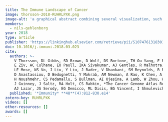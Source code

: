 ```yaml
---
title: The Immune Landscape of Cancer
image: thorsson-2018-RUHRLPXK.png
image-alt: 'a graphical abstract combining several visualization, such as a heatmap or a linechart'
members:
  - nils-gehlenborg
year: 2018
type: article
publisher: 'https://linkinghub.elsevier.com/retrieve/pii/S1074761318301213'
doi: 10.1016/j.immuni.2018.03.023
cite:
  authors: >-
    V Thorsson, DL Gibbs, SD Brown, D Wolf, DS Bortone, TH Ou Yang, E Porta-Pardo, GF Gao, CL Plaisier, JA Eddy,
    E Ziv, AC Culhane, EO Paull, IKA Sivakumar, AJ Gentles, R Malhotra, F Farshidfar, A Colaprico, JS Parker, 
    LE Mose, NS Vo, J Liu, Y Liu, J Rader, V Dhankani, SM Reynolds, R Bowlby, A Califano, AD Cherniack, 
    D Anastassiou, D Bedognetti, Y Mokrab, AM Newman, A Rao, K Chen, A Krasnitz, H Hu, TM Malta, 
    H Noushmehr, CS Pedamallu, S Bullman, AI Ojesina, A Lamb, W Zhou, H Shen, TK Choueiri, JN Weinstein, 
    J Guinney, J Saltz, RA Holt, CS Rabkin, *The Cancer Genome Atlas Research Network* (incl. N Gehlenborg), 
    AJ Lazar, JS Serody, EG Demicco, ML Disis, BG Vincent, I Shmulevich
  published: '*Immunity* **48**(4):812-830.e14'
zotero-key: RUHRLPXK
videos: []
other-resources: []
awards: []
---
```


